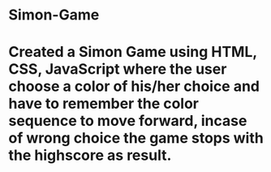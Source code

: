 # Simon-Game
# Created a Simon Game using HTML, CSS, JavaScript where the user choose a color of his/her choice and have to remember the color sequence to move forward, incase of wrong choice the game stops with the highscore as result.
